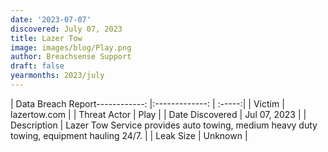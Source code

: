 ```yaml
---
date: '2023-07-07'
discovered: July 07, 2023
title: Lazer Tow
image: images/blog/Play.png
author: Breachsense Support
draft: false
yearmonths: 2023/july
---
```


| Data Breach Report------------:     |:-------------:    | :-----:|
| Victim      |  lazertow.com    | 
| Threat Actor      | Play      | 
| Date Discovered      | Jul 07, 2023      | 
| Description      | Lazer Tow Service provides auto towing, medium heavy duty towing, equipment hauling 24/7.      | 
| Leak Size      | Unknown      | 

